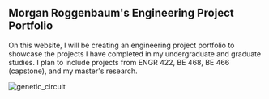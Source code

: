 ## Morgan Roggenbaum's Engineering Project Portfolio

On this website, I will be creating an engineering project portfolio to showcase the projects I have completed in my undergraduate and graduate studies. I plan to include projects from ENGR 422, BE 468, BE 466 (capstone), and my master's research. 

![genetic_circuit](https://user-images.githubusercontent.com/81630652/114286416-8412df80-9a2c-11eb-8826-07df5007e70f.jpg)
